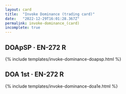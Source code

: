```yaml
---
layout: card
title:  "Invoke Dominance (trading card)"
date:   "2022-12-29T16:01:28.367Z"
permalink: invoke-dominance_(card)
incomplete: true
---
```


## DOApSP &middot; EN-272 R

{% include templates/invoke-dominance-doapsp.html %}


## DOA 1st &middot; EN-272 R

{% include templates/invoke-dominance-doa1e.html %}
